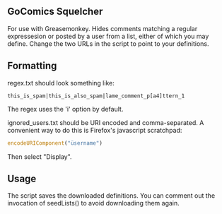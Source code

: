 ## GoComics Squelcher
For use with Greasemonkey. Hides comments matching a regular expressesion or posted by a user from a list, either of which you may define. Change the two URLs in the script to point to your definitions.

## Formatting
regex.txt should look something like:
```
this_is_spam|this_is_also_spam|lame_comment_p[a4]ttern_1
```
The regex uses the 'i' option by default.

ignored_users.txt should be URI encoded and comma-separated. A convenient way to do this is Firefox's javascript scratchpad:
```javascript
encodeURIComponent("üsername")
```
Then select "Display".

## Usage
The script saves the downloaded definitions. You can comment out the invocation of seedLists() to avoid downloading them again.

